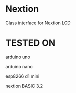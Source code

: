 # Nextion
Class interface for Nextion LCD

# TESTED ON

arduino uno

arduino nano

esp8266 d1 mini

nextion BASIC 3.2
